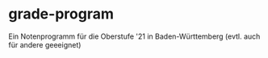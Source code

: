# grade-program
Ein Notenprogramm für die Oberstufe '21 in Baden-Württemberg (evtl. auch für andere geeeignet)
